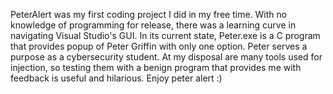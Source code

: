 PeterAlert was my first coding project I did in my free time. With no knowledge of programming for release, there was a learning curve in navigating Visual Studio's GUI. In its current state, Peter.exe is a C program that provides popup of Peter Griffin with only one option. Peter serves a purpose as a cybersecurity student. At my disposal are many tools used for injection, so testing them with a benign program that provides me with feedback is useful and hilarious. Enjoy peter alert :)
